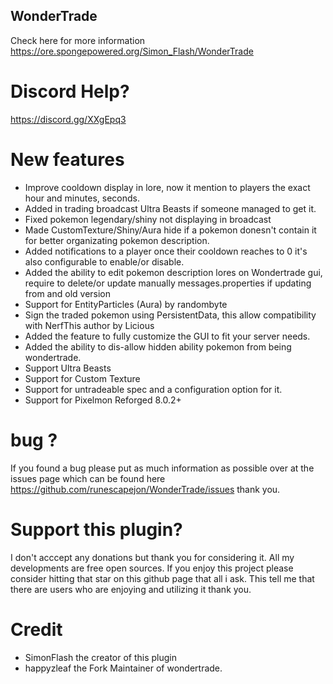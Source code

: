 ## WonderTrade 
 Check here for more information https://ore.spongepowered.org/Simon_Flash/WonderTrade

# Discord Help?
https://discord.gg/XXgEpq3

# New features
- Improve cooldown display in lore, now it mention to players the exact hour and minutes, seconds.
- Added in trading broadcast Ultra Beasts if someone managed to get it.
- Fixed pokemon legendary/shiny not displaying in broadcast
- Made CustomTexture/Shiny/Aura hide if a pokemon donesn't contain it for better organizating pokemon description.
- Added notifications to a player once their cooldown reaches to 0 it's also configurable to enable/or disable.
- Added the ability to edit pokemon description lores on Wondertrade gui, require to delete/or update manually messages.properties if updating from and old version 
- Support for EntityParticles (Aura) by randombyte
- Sign the traded pokemon using PersistentData, this allow compatibility with NerfThis author by Licious
- Added the feature to fully customize the GUI to fit your server needs. 
- Added the ability to dis-allow hidden ability pokemon from being wondertrade.
- Support Ultra Beasts
- Support for Custom Texture
- Support for untradeable spec and a configuration option for it.
- Support for Pixelmon Reforged 8.0.2+
 # bug ?
If you found a bug please put as much information as possible over at the issues page which can be found here 
https://github.com/runescapejon/WonderTrade/issues thank you.

# Support this plugin?
I don't acccept any donations but thank you for considering it. All my developments are free open sources. If you enjoy this project please consider hitting that star on this github page that all i ask. This tell me that there are users who are enjoying and utilizing it thank you.

# Credit
- SimonFlash the creator of this plugin
- happyzleaf the Fork Maintainer of wondertrade.
